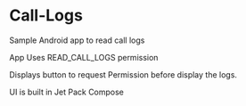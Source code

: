 # Call-Logs
Sample Android app to read call logs

App Uses READ_CALL_LOGS permission

Displays button to request Permission before display the logs.

UI is built in Jet Pack Compose
